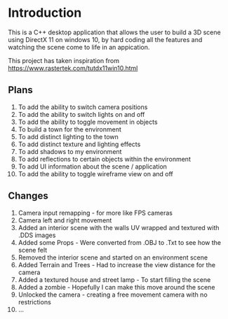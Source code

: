 # Introduction #
This is a C++ desktop application that allows the user to build a 3D scene using DirectX 11 on windows 10,
by hard coding all the features and watching the scene come to life in an appication. 

This project has taken inspiration from https://www.rastertek.com/tutdx11win10.html

## Plans ##
1. To add the ability to switch camera positions
2. To add the ability to switch lights on and off
3. To add the ability to toggle movement in objects
4. To build a town for the environment
5. To add distinct lighting to the town
6. To add distinct texture and lighting effects
7. To add shadows to my environment
8. To add reflections to certain objects within the environment
9. To add UI information about the scene / application
10. To add the ability to toggle wireframe view on and off

## Changes ##
1. Camera input remapping - for more like FPS cameras
2. Camera left and right movement
3. Added an interior scene with the walls UV wrapped and textured with .DDS images
4. Added some Props - Were converted from .OBJ to .Txt to see how the scene felt
5. Removed the interior scene and started on an environment scene
6. Added Terrain and Trees - Had to increase the view distance for the camera
7. Added a textured house and street lamp - To start filling the scene
8. Added a zombie - Hopefully I can make this move around the scene
9. Unlocked the camera - creating a free movement camera with no restrictions 
10. ...